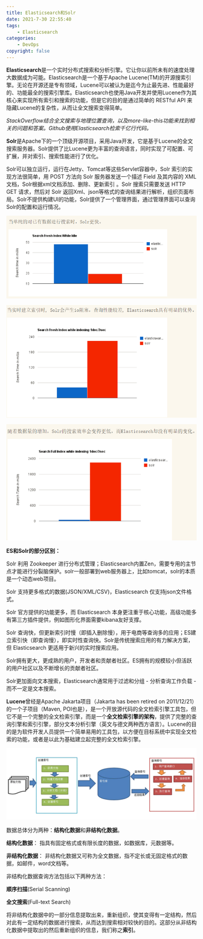 ```yaml
---
title: Elasticsearch和Solr
date: 2021-7-30 22:55:40
tags:
    - Elasticsearch
categories:
    - DevOps
copyright: false
---
```




**Elasticsearch**是一个实时分布式搜索和分析引擎。它让你以前所未有的速度处理大数据成为可能。Elasticsearch是一个基于Apache Lucene(TM)的开源搜索引擎。无论在开源还是专有领域，Lucene可以被认为是迄今为止最先进、性能最好的、功能最全的搜索引擎库。Elasticsearch也使用Java开发并使用Lucene作为其核心来实现所有索引和搜索的功能，但是它的目的是通过简单的 RESTful API 来隐藏Lucene的复杂性，从而让全文搜索变得简单。

<!-- more -->

*StackOverflow结合全文搜索与地理位置查询，以及more-like-this功能来找到相关的问题和答案。Github使用Elasticsearch检索千亿行代码。*



**Solr**是Apache下的一个顶级开源项目，采用Java开发，它是基于Lucene的全文搜索服务器。Solr提供了比Lucene更为丰富的查询语言，同时实现了可配置、可扩展，并对索引、搜索性能进行了优化。

Solr可以独立运行，运行在Jetty、Tomcat等这些Servlet容器中，Solr 索引的实现方法很简单，用 POST 方法向 Solr 服务器发送一个描述 Field 及其内容的 XML 文档，Solr根据xml文档添加、删除、更新索引 。Solr 搜索只需要发送 HTTP GET 请求，然后对 Solr 返回Xml、json等格式的查询结果进行解析，组织页面布局。Solr不提供构建UI的功能，Solr提供了一个管理界面，通过管理界面可以查询Solr的配置和运行情况。



![img](../../assets/images2021/es-solr/solr-1.jpg)



![img](../../assets/images2021/es-solr/solr-2.jpg)



![img](../../assets/images2021/es-solr/solr-3.jpg)



**ES和Solr的部分区别：**

Solr 利用 Zookeeper 进行分布式管理；Elasticsearch内置Zen，需要专用的主节点才能进行分裂脑保护。solr一般部署到web服务器上，比如tomcat，solr的本质是一个动态web项目。

Solr 支持更多格式的数据(JSON/XML/CSV)，Elasticsearch 仅支持json文件格式。

Solr 官方提供的功能更多，而 Elasticsearch 本身更注重于核心功能，高级功能多有第三方插件提供，例如图形化界面需要kibana友好支撑。

Solr 查询快，但更新索引时慢（即插入删除慢），用于电商等查询多的应用；ES建立索引快（即查询慢），即实时性查询快。Solr是传统搜索应用的有力解决方案，但 Elasticsearch 更适用于新兴的实时搜索应用。

Solr拥有更大，更成熟的用户，开发者和贡献者社区。ES拥有的规模较小但活跃的用户社区以及不断增长的贡献者社区。

Solr更加面向文本搜索，Elasticsearch通常用于过滤和分组 - 分析查询工作负载 - 而不一定是文本搜索。



**Lucene**曾经是Apache Jakarta项目（Jakarta has been retired on 2011/12/21）的一个子项目（Maven, POI也是），是一个开放源代码的全文检索引擎工具包，但它不是一个完整的全文检索引擎，而是一个**全文检索引擎的架构**，提供了完整的查询引擎和索引引擎，部分文本分析引擎（英文与德文两种西方语言）。Lucene的目的是为软件开发人员提供一个简单易用的工具包，以方便在目标系统中实现全文检索的功能，或者是以此为基础建立起完整的全文检索引擎。

![img](../../assets/images2021/es-solr/lucene.jpg)



数据总体分为两种：**结构化数据**和**非结构化数据**。

**结构化数据**： 指具有固定格式或有限长度的数据，如数据库，元数据等。

**非结构化数据**： 非结构化数据又可称为全文数据，指不定长或无固定格式的数据，如邮件，word文档等。



非结构化数据查询方法包括以下两种方法：

**顺序扫描**(Serial Scanning)

**全文搜索**(Full-text Search)

将非结构化数据中的一部分信息提取出来，重新组织，使其变得有一定结构，然后对此有一定结构的数据进行搜索，从而达到搜索相对较快的目的。这部分从非结构化数据中提取出的然后重新组织的信息，我们称之**索引**。

